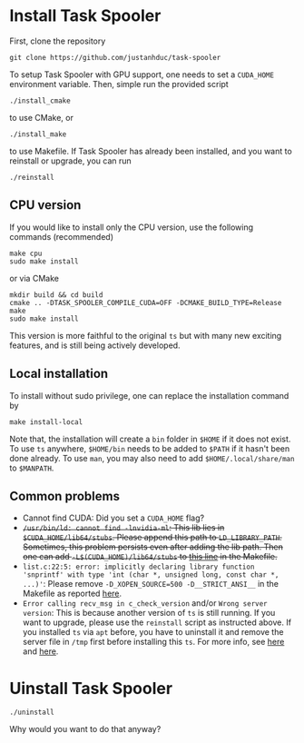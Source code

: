 # Install Task Spooler

First, clone the repository

```
git clone https://github.com/justanhduc/task-spooler
```

To setup Task Spooler with GPU support, one needs to set a `CUDA_HOME` environment variable.
Then, simple run the provided script

```
./install_cmake
```
to use CMake, or
```
./install_make
```
to use Makefile. If Task Spooler has already been installed, 
and you want to reinstall or upgrade, you can run

```
./reinstall
```

## CPU version

If you would like to install only the CPU version, use the following commands (recommended)
```
make cpu
sudo make install
```
or via CMake
```
mkdir build && cd build
cmake .. -DTASK_SPOOLER_COMPILE_CUDA=OFF -DCMAKE_BUILD_TYPE=Release
make
sudo make install
```
This version is more faithful to the original `ts` but with many new exciting features, 
and is still being actively developed. 

## Local installation
To install without sudo privilege, one can replace the installation command by
```
make install-local
```

Note that, the installation will create a `bin` folder in `$HOME` if it does not exist.
To use `ts` anywhere, `$HOME/bin` needs to be added to `$PATH` if it hasn't been done already.
To use `man`, you may also need to add `$HOME/.local/share/man` to `$MANPATH`.

## Common problems
* Cannot find CUDA: Did you set a `CUDA_HOME` flag?
* ~~`/usr/bin/ld: cannot find -lnvidia-ml`: This lib lies in `$CUDA_HOME/lib64/stubs`.
  Please append this path to `LD_LIBRARY_PATH`.
  Sometimes, this problem persists even after adding the lib path.
  Then one can add `-L$(CUDA_HOME)/lib64/stubs` to [this line](./Makefile#L29) in the Makefile.~~
* `list.c:22:5: error: implicitly declaring library function 'snprintf' with type 'int (char *, unsigned long, const char *, ...)'`: 
Please remove `-D_XOPEN_SOURCE=500 -D__STRICT_ANSI__` in the Makefile as reported [here](https://github.com/justanhduc/task-spooler/issues/4).
* `Error calling recv_msg in c_check_version` and/or `Wrong server version`: This is because another version of `ts`
is still running. If you want to upgrade, please use the `reinstall` script as instructed above.
If you installed `ts` via `apt` before, you have to uninstall it and remove the server 
file in `/tmp` first before installing this `ts`. 
For more info, see [here](https://github.com/justanhduc/task-spooler/issues/6) and [here](https://github.com/justanhduc/task-spooler/issues/21).

# Uinstall Task Spooler

```
./uninstall
```
Why would you want to do that anyway?
